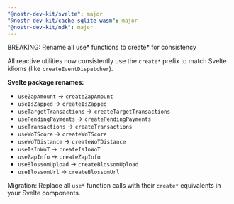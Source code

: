 ```yaml
---
"@nostr-dev-kit/svelte": major
"@nostr-dev-kit/cache-sqlite-wasm": major
"@nostr-dev-kit/ndk": major
---
```


BREAKING: Rename all use* functions to create* for consistency

All reactive utilities now consistently use the `create*` prefix to match Svelte idioms (like `createEventDispatcher`).

**Svelte package renames:**
- `useZapAmount` → `createZapAmount`
- `useIsZapped` → `createIsZapped`
- `useTargetTransactions` → `createTargetTransactions`
- `usePendingPayments` → `createPendingPayments`
- `useTransactions` → `createTransactions`
- `useWoTScore` → `createWoTScore`
- `useWoTDistance` → `createWoTDistance`
- `useIsInWoT` → `createIsInWoT`
- `useZapInfo` → `createZapInfo`
- `useBlossomUpload` → `createBlossomUpload`
- `useBlossomUrl` → `createBlossomUrl`

Migration: Replace all `use*` function calls with their `create*` equivalents in your Svelte components.
